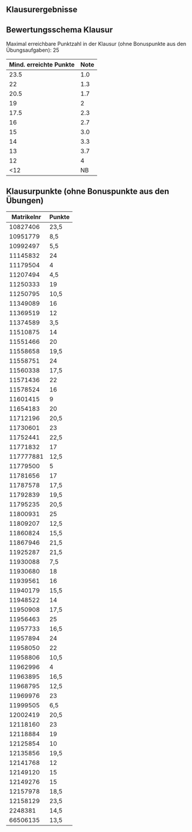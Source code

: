 ## Klausurergebnisse
## Bewertungsschema Klausur

Maximal erreichbare Punktzahl in der Klausur (ohne Bonuspunkte aus den Übungsaufgaben): 25

| Mind. erreichte Punkte | Note |
|---|---|
| 23.5 | 1.0 |
| 22 | 1.3 |
| 20.5 | 1.7 |
| 19 | 2 |
| 17.5 | 2.3 |
| 16 | 2.7 |
| 15 | 3.0 |
| 14 | 3.3 |
| 13 | 3.7 |
| 12 | 4 |
| <12 | NB |

## Klausurpunkte (ohne Bonuspunkte aus den Übungen)

| Matrikelnr | Punkte |
| --- | --- |
| 10827406 | 23,5 |
| 10951779 | 8,5 |
| 10992497 | 5,5 |
| 11145832 | 24 |
| 11179504 | 4 |
| 11207494 | 4,5 |
| 11250333 | 19 |
| 11250795 | 10,5 |
| 11349089 | 16 |
| 11369519 | 12 |
| 11374589 | 3,5 |
| 11510875 | 14 |
| 11551466 | 20 |
| 11558658 | 19,5 |
| 11558751 | 24 |
| 11560338 | 17,5 |
| 11571436 | 22 |
| 11578524 | 16 |
| 11601415 | 9 |
| 11654183 | 20 |
| 11712196 | 20,5 |
| 11730601 | 23 |
| 11752441 | 22,5 |
| 11771832 | 17 |
| 117777881 | 12,5 |
| 11779500 | 5 |
| 11781656 | 17 |
| 11787578 | 17,5 |
| 11792839 | 19,5 |
| 11795235 | 20,5 |
| 11800931 | 25 |
| 11809207 | 12,5 |
| 11860824 | 15,5 |
| 11867946 | 21,5 |
| 11925287 | 21,5 |
| 11930088 | 7,5 |
| 11930680 | 18 |
| 11939561 | 16 |
| 11940179 | 15,5 |
| 11948522 | 14 |
| 11950908 | 17,5 |
| 11956463 | 25 |
| 11957733 | 16,5 |
| 11957894 | 24 |
| 11958050 | 22 |
| 11958806 | 10,5 |
| 11962996 | 4 |
| 11963895 | 16,5 |
| 11968795 | 12,5 |
| 11969976 | 23 |
| 11999505 | 6,5 |
| 12002419 | 20,5 |
| 12118160 | 23 |
| 12118884 | 19 |
| 12125854 | 10 |
| 12135856 | 19,5 |
| 12141768 | 12 |
| 12149120 | 15 |
| 12149276 | 15 |
| 12157978 | 18,5 |
| 12158129 | 23,5 |
| 2248381 | 14,5 |
| 66506135 | 13,5 |

